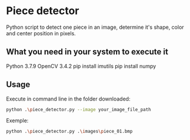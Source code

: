 # Piece detector

Python script to detect one piece in an image, determine it's shape, color and center position in pixels.

## What you need in your system to execute it

Python 3.7.9
OpenCV 3.4.2
pip install imutils
pip install numpy

## Usage

Execute in command line in the folder downloaded:

```bash
python .\piece_detector.py --image your_image_file_path
```

Exemple:

```bash
python .\piece_detector.py .\images\piece_01.bmp
```
